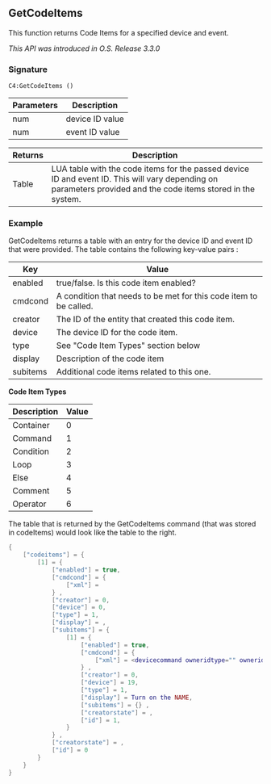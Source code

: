 ## GetCodeItems
This function returns Code Items for a specified device and event.


_This API was introduced in O.S. Release 3.3.0_


### Signature

`C4:GetCodeItems ()`


| Parameters | Description |
| --- | --- |
| num | device ID value |
| num | event ID value |


| Returns | Description |
| --- | --- |
| Table | LUA table with the code items for the passed device ID and event ID. This will vary depending on parameters provided and the code items stored in the system. |


### Example

GetCodeItems returns a table with an entry for the device ID and event ID that were provided.  The table contains the following key-value pairs :

| Key | Value |
| --- | --- |
| enabled | true/false. Is this code item enabled? |
| cmdcond | A condition that needs to be met for this code item to be called. |
| creator | The ID of the entity that created this code item. |
| device | The device ID for the code item. |
| type | See "Code Item Types" section below |
| display | Description of the code item |
| subitems | Additional code items related to this one. |

**Code Item Types**

| Description | Value |
| --- | --- |
| Container | 0 |
| Command | 1 |
| Condition | 2 |
| Loop | 3 |
| Else | 4 |
| Comment | 5 |
| Operator | 6 |

The table that is returned by the GetCodeItems command (that was stored in codeItems) would look like the table to the right.

```lua
{
	["codeitems"] = {
		[1] = {
			["enabled"] = true,
			["cmdcond"] = {
				["xml"] =
			} ,
			["creator"] = 0,
			["device"] = 0,
			["type"] = 1,
			["display"] = ,
			["subitems"] = {
				[1] = {
					["enabled"] = true,
					["cmdcond"] = {
						["xml"] = <devicecommand owneridtype="" owneriditem="-1"><command>ON</command><params/></devicecommand>
					} ,
					["creator"] = 0,
					["device"] = 19,
					["type"] = 1,
					["display"] = Turn on the NAME,
					["subitems"] = {} ,
					["creatorstate"] = ,
					["id"] = 1,
				}
			} ,
			["creatorstate"] = ,
			["id"] = 0
		}
	}
}

```
